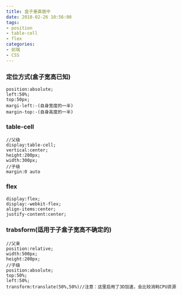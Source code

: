 ```yaml
---
title: 盒子垂直居中
date: 2018-02-26 10:56:00
tags: 
- position
- table-cell
- flex
categories:
- 前端
- CSS
---
```

### 定位方式(盒子宽高已知)
```
position:absolute;
left:50%;
top:50px;
margi-left:-(自身宽度的一半)
margin-top:-(自身高度的一半)
```
### table-cell
```
//父级
display:table-cell;
vertical:center;
height:200px;
width:300px;
//子级
margin:0 auto
```
### flex
```
display:flex;
display:-webkit-flex;
align-items:center;
justify-content:center;
```
### trabsform(适用于子盒子宽高不确定的)
```
//父亲
position:relative;
width:500px;
height:200px;
//子级
position:absolute;
top:50%;
left:50%;
transform:translate(50%,50%)//注意：这里启用了3D加速，会比较消耗CPU资源
```
